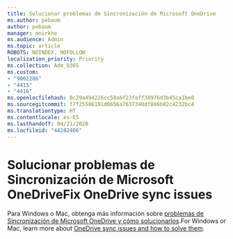 ```yaml
---
title: Solucionar problemas de Sincronización de Microsoft OneDrive
ms.author: pebaum
author: pebaum
manager: mnirkhe
ms.audience: Admin
ms.topic: article
ROBOTS: NOINDEX, NOFOLLOW
localization_priority: Priority
ms.collection: Adm_O365
ms.custom:
- "9002286"
- "4415"
- "4416"
ms.openlocfilehash: 0c29a494226cc58a6f23feff38976d3b45ca1be0
ms.sourcegitcommit: f7f25506191d0656a7637340df806b82c4232bc4
ms.translationtype: HT
ms.contentlocale: es-ES
ms.lasthandoff: 04/21/2020
ms.locfileid: "44282406"
---
```

# <a name="fix-onedrive-sync-issues"></a><span data-ttu-id="b3e67-102">Solucionar problemas de Sincronización de Microsoft OneDrive</span><span class="sxs-lookup"><span data-stu-id="b3e67-102">Fix OneDrive sync issues</span></span>

<span data-ttu-id="b3e67-103">Para Windows o Mac, obtenga más información sobre [problemas de Sincronización de Microsoft OneDrive y cómo solucionarlos](https://support.office.com/article/fix-onedrive-sync-problems-0899b115-05f7-45ec-95b2-e4cc8c4670b2).</span><span class="sxs-lookup"><span data-stu-id="b3e67-103">For Windows or Mac, learn more about [OneDrive sync issues and how to solve them](https://support.office.com/article/fix-onedrive-sync-problems-0899b115-05f7-45ec-95b2-e4cc8c4670b2).</span></span>
